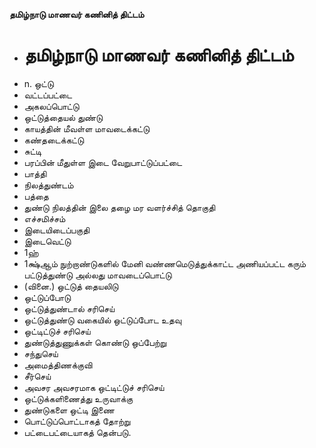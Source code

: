 **தமிழ்நாடு மாணவர் கணினித் திட்டம்**
- # தமிழ்நாடு மாணவர் கணினித் திட்டம்
- n. ஒட்டு
- வட்டப்பட்டை
- அகலப்பொட்டு
- ஒட்டுத்தையல் துண்டு
- காயத்தின் மீவள்ள மாவடைக்கட்டு
- கண்தடைக்கட்டு
- சுட்டி
- பரப்பின் மீதுள்ள இடை வேறுபாட்டுப்பட்டை
- பாத்தி
- நிலத்துண்டம்
- பத்தை
- துண்டு நிலத்தின் இலை தழை மர வளர்ச்சித் தொகுதி
- எச்சமிச்சம்
- இடையிடைப்பகுதி
- இடைவெட்டு
- 1ஹ்
- 1க்ஷ்ஆம் நுற்றாண்டுகளில் மேனி வண்ணமெடுத்துக்காட்ட அணியப்பட்ட கரும் பட்டுத்துண்டு அல்லது மாவடைப்பொட்டு
- (வினை.) ஒட்டுத் தையலிடு
- ஒட்டுப்போடு
- ஒட்டுத்துண்டால் சரிசெய்
- ஒட்டுத்துண்டு வகையில் ஒட்டுப்போட உதவு
- ஒட்டிட்டுச் சரிசெய்
- துண்டுத்துணுக்கள் கொண்டு ஒப்பேற்று
- சந்துசெய்
- அமைத்திணக்குவி
- சீர்செய்
- அவசர அவசரமாக ஒட்டிட்டுச் சரிசெய்
- ஒட்டுக்களிணைத்து உருவாக்கு
- துண்டுகளை ஒட்டி இணை
-  பொட்டுப்பொட்டாகத் தோற்று
- பட்டைபட்டையாகத் தென்படு.

